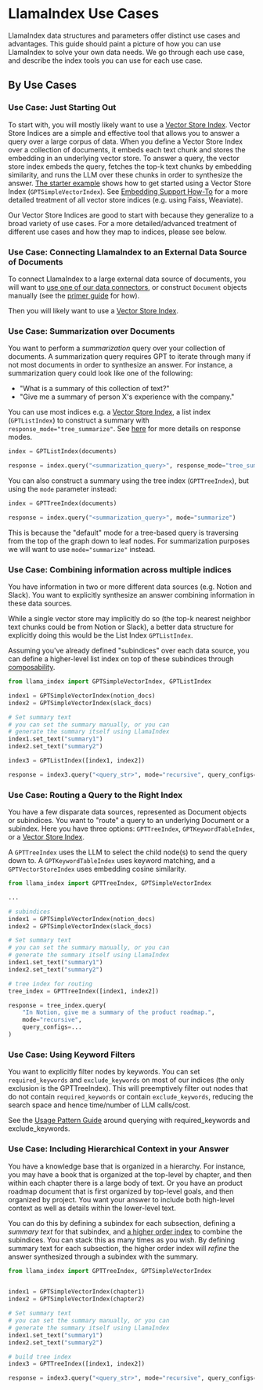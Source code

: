 # LlamaIndex Use Cases
LlamaIndex data structures and parameters offer distinct use cases and advantages.
This guide should paint a picture of how you can use LlamaIndex to solve your own data needs. 
We go through each use case, and describe the index tools you can use for each use case.

## By Use Cases

### Use Case: Just Starting Out
To start with, you will mostly likely want to use a [Vector Store Index](vector-store-index). 
Vector Store Indices
are a simple and effective tool that allows you to answer a query over a large corpus of data.
When you define a Vector Store Index over a collection of documents, it embeds each text chunk and stores the 
embedding in an underlying vector store. To answer a query, the vector store index embeds the query, 
fetches the top-k text chunks by embedding similarity, and runs the LLM over these chunks in order to synthesize the answer.
[The starter example](/getting_started/starter_example.md) shows how to get started using a Vector Store Index
(`GPTSimpleVectorIndex`). See [Embedding Support How-To](/how_to/embeddings.md) for a more detailed treatment of all vector
store indices (e.g. using Faiss, Weaviate).

Our Vector Store Indices are good to start with because they generalize to a broad variety of use cases. 
For a more detailed/advanced treatment of different use cases and how they map to indices, please see below.


### Use Case: Connecting LlamaIndex to an External Data Source of Documents

To connect LlamaIndex to a large external data source of documents, you will want to [use one of our data connectors](/how_to/data_connectors.md), or construct `Document` objects manually (see the [primer guide](/guides/primer.md) for how).

Then you will likely want to use a [Vector Store Index](vector-store-index).


### Use Case: Summarization over Documents

You want to perform a *summarization* query over your collection of documents. A summarization query requires GPT to iterate through many if not most documents in order to synthesize an answer.
For instance, a summarization query could look like one of the following: 
- "What is a summary of this collection of text?"
- "Give me a summary of person X's experience with the company."

You can use most indices e.g. a [Vector Store Index](vector-store-index), a list index (`GPTListIndex`)
to construct a summary with `response_mode="tree_summarize"`. See [here](/guides/usage_pattern.md) for more details on response modes.

```python
index = GPTListIndex(documents)

response = index.query("<summarization_query>", response_mode="tree_summarize")
```

You can also construct a summary using the tree index (`GPTTreeIndex`), but using the `mode` parameter instead:

```python
index = GPTTreeIndex(documents)

response = index.query("<summarization_query>", mode="summarize")
```

This is because the "default" mode for a tree-based query is traversing from the top of the graph down to leaf nodes. For summarization purposes we will want
to use `mode="summarize"` instead.


### Use Case: Combining information across multiple indices

You have information in two or more different data sources (e.g. Notion and Slack). 
You want to explicitly synthesize an answer combining information in these data sources.

While a single vector store may implicitly do so (the top-k nearest neighbor text chunks could be from Notion or Slack), a better data structure for explicitly doing this would be the List Index `GPTListIndex`.

Assuming you've already defined "subindices" over each data source, you can define a higher-level list index on top of these subindices through [composability](/how_to/composability.md).

```python
from llama_index import GPTSimpleVectorIndex, GPTListIndex

index1 = GPTSimpleVectorIndex(notion_docs)
index2 = GPTSimpleVectorIndex(slack_docs)

# Set summary text
# you can set the summary manually, or you can
# generate the summary itself using LlamaIndex
index1.set_text("summary1")
index2.set_text("summary2")

index3 = GPTListIndex([index1, index2])

response = index3.query("<query_str>", mode="recursive", query_configs=...)

```


### Use Case: Routing a Query to the Right Index

You have a few disparate data sources, represented as Document objects
or subindices. You want to "route" a query to an underlying Document or a subindex.
Here you have three options: `GPTTreeIndex`, `GPTKeywordTableIndex`, or a
[Vector Store Index](vector-store-index).

A `GPTTreeIndex` uses the LLM to select the child node(s) to send the query down to.
A `GPTKeywordTableIndex` uses keyword matching, and a `GPTVectorStoreIndex` uses
embedding cosine similarity.

```python
from llama_index import GPTTreeIndex, GPTSimpleVectorIndex

...

# subindices
index1 = GPTSimpleVectorIndex(notion_docs)
index2 = GPTSimpleVectorIndex(slack_docs)

# Set summary text
# you can set the summary manually, or you can
# generate the summary itself using LlamaIndex
index1.set_text("summary1")
index2.set_text("summary2")

# tree index for routing
tree_index = GPTTreeIndex([index1, index2])

response = tree_index.query(
    "In Notion, give me a summary of the product roadmap.",
    mode="recursive",
    query_configs=...
)

```


### Use Case: Using Keyword Filters

You want to explicitly filter nodes by keywords.
You can set `required_keywords` and `exclude_keywords` on most of our indices (the only exclusion is the GPTTreeIndex). This will preemptively filter out nodes that do not contain `required_keywords` or contain `exclude_keywords`, reducing the search space
and hence time/number of LLM calls/cost.

See the [Usage Pattern Guide](/guides/usage_pattern.md) around querying with required_keywords and exclude_keywords.


### Use Case: Including Hierarchical Context in your Answer

You have a knowledge base that is organized in a hierarchy. For instance, you may have a book that is organized at the top-level by chapter, and then within each chapter there is a large body of text. Or you have an product roadmap document that is first organized by top-level goals, and then organized by project. You want your answer to include both high-level context as well as details within the lower-level text.

You can do this by defining a subindex for each subsection, defining a *summary text* for that subindex, and [a higher order index](/how_to/composability.md) to combine the subindices. You can stack this as many times as you wish. By defining summary text for each subsection, the higher order index will *refine* the answer synthesized through a subindex with the summary.

```python
from llama_index import GPTTreeIndex, GPTSimpleVectorIndex


index1 = GPTSimpleVectorIndex(chapter1)
index2 = GPTSimpleVectorIndex(chapter2)

# Set summary text
# you can set the summary manually, or you can
# generate the summary itself using LlamaIndex
index1.set_text("summary1")
index2.set_text("summary2")

# build tree index
index3 = GPTTreeIndex([index1, index2])

response = index3.query("<query_str>", mode="recursive", query_configs=...)

```

